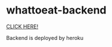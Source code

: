 # whattoeat-backend

[CLICK HERE!](https://whattocook-backend.herokuapp.com)
<p> Backend is deployed by heroku </p>
